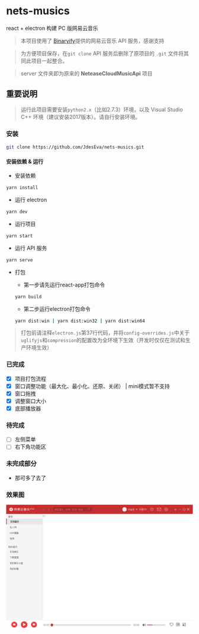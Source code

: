 # nets-musics

react + electron 构建 PC 版网易云音乐

> 本项目使用了 [Binaryify](https://github.com/Binaryify/NeteaseCloudMusicApi)提供的网易云音乐 API 服务，感谢支持

> 为方便项目保存，在`git clone` API 服务后删除了原项目的 `.git` 文件将其同此项目一起整合。

> server 文件夹即为原来的 **NeteaseCloudMusicApi** 项目

## 重要说明

> 运行此项目需要安装`python2.x`（比如2.7.3）环境，以及 Visual Studio C++ 环境（建议安装2017版本）。请自行安装环境。

### 安装

```bash
git clone https://github.com/JdesEva/nets-musics.git
```

#### 安装依赖 & 运行

- 安装依赖

```bash
yarn install
```

- 运行 electron

```bash
yarn dev
```

- 运行项目

```bash
yarn start
```

- 运行 API 服务

```bash
yarn serve
```

- 打包
  - 第一步请先运行react-app打包命令
  ```bash
  yarn build
  ```

  - 第二步运行electron打包命令
  ```bash
  yarn dist:win | yarn dist:win32 | yarn dist:win64
  ```

> 打包前请注释`electron.js`第37行代码，并将`config-overrides.js`中关于`uglifyjs`和`compression`的配置改为全环境下生效（开发时仅仅在测试和生产环境生效）

### 已完成

- [x] 项目打包流程
- [x] 窗口调整功能（最大化、最小化、还原、关闭） | mini模式暂不支持
- [x] 窗口拖拽
- [x] 调整窗口大小
- [x] 底部播放器

### 待完成

- [ ] 左侧菜单
- [ ] 右下角功能区

### 未完成部分

- 那可多了去了


### 效果图

![index](src/asserts/public/index.png)